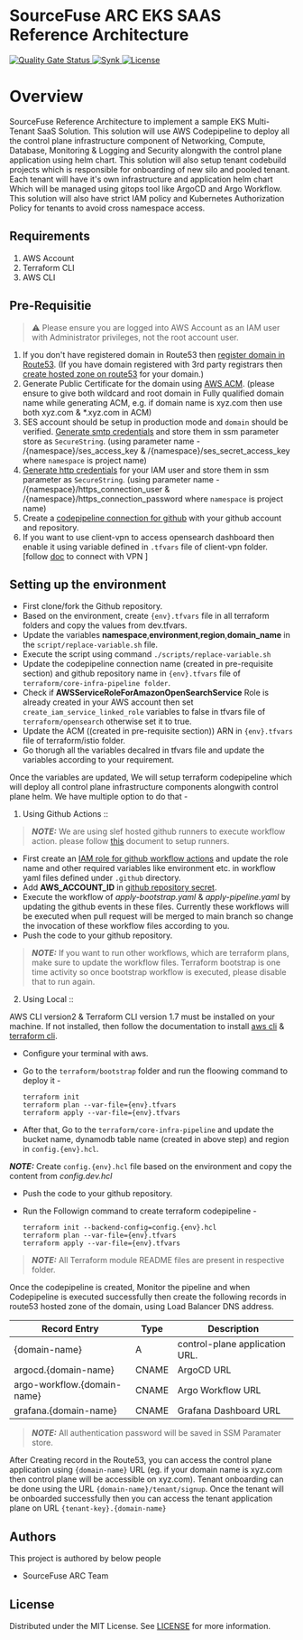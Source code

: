 # SourceFuse ARC EKS SAAS Reference Architecture


<p align="left">
<a href="https://sonarcloud.io/summary/new_code?id=sourcefuse_terraform-aws-arc-eks-saas" target="_blank">
<img alt="Quality Gate Status" src="https://sonarcloud.io/api/project_badges/measure?project=sourcefuse_terraform-aws-arc-eks-saas&metric=alert_status&token=753087a003438b8bb11e624ea44302d9044d428e">
</a>
<a href="https://app.snyk.io/org/ashishkaushik/reporting?context[page]=issues-detail&project_target=%255B%2522sourcefuse%252Fterraform-aws-arc-eks-saas%2522%255D&project_origin=%255B%2522github%2522%255D&issue_status=%255B%2522Open%2522%255D&issue_by=Severity&table_issues_detail_cols=SCORE%257CCVE%257CCWE%257CPROJECT%257CEXPLOIT%2520MATURITY%257CAUTO%2520FIXABLE%257CINTRODUCED%257CSNYK%2520PRODUCT&v=1">
<img alt="Synk" src="https://github.com/sourcefuse/terraform-aws-arc-eks-saas/actions/workflows/synk.yaml/badge.svg">
</a>
<a href="./LICENSE">
<img src="https://img.shields.io/badge/License-MIT-yellow.svg" alt="License" />
</a>

</p>


# Overview

SourceFuse Reference Architecture to implement a sample EKS Multi-Tenant SaaS Solution. This solution will use AWS Codepipeline to deploy all the control plane infrastructure component of Networking, Compute, Database, Monitoring & Logging and Security alongwith the control plane application using helm chart. This solution will also setup tenant codebuild projects which is responsible for onboarding of new silo and pooled tenant. Each tenant will have it's own infrastructure and application helm chart Which will be managed using gitops tool like ArgoCD and Argo Workflow. This solution will also have strict IAM policy and Kubernetes Authorization Policy for tenants to avoid cross namespace access.

## Requirements

1. AWS Account 
2. Terraform CLI
3. AWS CLI


## Pre-Requisitie

> :warning: Please ensure you are logged into AWS Account as an IAM user with Administrator privileges, not the root account user.

1. If you don't have registered domain in Route53 then [register domain in Route53](https://docs.aws.amazon.com/Route53/latest/DeveloperGuide/domain-register.html). (If you have domain registered with 3rd party registrars then [create hosted zone on route53](https://medium.com/weekly-webtips/how-to-integrate-3rd-party-domain-names-with-aws-route-53-for-your-website-webapp-7f6cd8ff36b6) for your domain.)
2. Generate Public Certificate for the domain using [AWS ACM](https://docs.aws.amazon.com/acm/latest/userguide/gs-acm-request-public.html). (please ensure to give both wildcard and root domain in Fully qualified domain name while generating ACM, e.g. if domain name is xyz.com then use both xyz.com & *.xyz.com in ACM)
3. SES account should be setup in production mode and `domain` should be verified. [Generate smtp credentials](https://docs.aws.amazon.com/ses/latest/dg/smtp-credentials.html) and store them in ssm parameter store as `SecureString`. (using parameter name - /{namespace}/ses_access_key & /{namespace}/ses_secret_access_key where `namespace` is project name)
4. [Generate http credentials](https://docs.aws.amazon.com/codecommit/latest/userguide/setting-up-gc.html#setting-up-gc-iam) for your IAM user and store them in ssm parameter as `SecureString`. (using parameter name - /{namespace}/https_connection_user & /{namespace}/https_connection_password where `namespace` is project name)
5. Create a [codepipeline connection for github](https://docs.aws.amazon.com/codepipeline/latest/userguide/connections-github.html) with your github account and repository.
6. If you want to use client-vpn to access opensearch dashboard then enable it using variable defined in `.tfvars` file of client-vpn folder. [follow [doc](doc/client-vpn-connection.md) to connect with VPN ]


## Setting up the environment

* First clone/fork the Github repository. 
* Based on the environment, create `{env}.tfvars` file in all terraform folders and copy the values from dev.tfvars.
* Update the variables **namespace**,**environment**,**region**,**domain_name** in the `script/replace-variable.sh` file.
* Execute the script using command `./scripts/replace-variable.sh`
* Update the codepipeline connection name (created in pre-requisite section) and github repository name in `{env}.tfvars` file of `terraform/core-infra-pipeline folder`.
* Check if **AWSServiceRoleForAmazonOpenSearchService** Role is already created in your AWS account then set `create_iam_service_linked_role` variables to false in tfvars file of `terraform/opensearch` otherwise set it to true.
* Update the ACM ((created in pre-requisite section)) ARN in `{env}.tfvars` file of terraform/istio folder.
* Go thorugh all the variables decalred in tfvars file and update the variables according to your requirement.


Once the variables are updated, We will setup terraform codepipeline which will deploy all control plane infrastructure components alongwith control plane helm. We have multiple option to do that - 

1. Using Github Actions :: 

> **_NOTE:_** We are using slef hosted github runners to execute workflow action. please follow [this](https://docs.github.com/en/actions/hosting-your-own-runners/managing-self-hosted-runners/about-self-hosted-runners) document to setup runners.

* First create an [IAM role for github workflow actions](https://aws.amazon.com/blogs/security/use-iam-roles-to-connect-github-actions-to-actions-in-aws/) and update the role name and other required variables like environment etc. in workflow yaml files defined under `.github` directory.
* Add **AWS_ACCOUNT_ID** in [github repository secret](https://docs.github.com/en/actions/security-guides/using-secrets-in-github-actions).
* Execute the workflow of *apply-bootstrap.yaml* & *apply-pipeline.yaml* by updating the github events in these files. Currently these workflows will be executed when pull request will be merged to main branch so change the invocation of these workflow files according to you.
* Push the code to your github repository.


> **_NOTE:_** If you want to run other workflows, which are terraform plans, make sure to update the workflow files. Terraform bootstrap is one time activity so once bootstrap workflow is executed, please disable that to run again.


2. Using Local ::

AWS CLI version2 & Terraform CLI version 1.7 must be installed on your machine. If not installed, then follow the documentation to install [aws cli](https://docs.aws.amazon.com/cli/latest/userguide/getting-started-install.html) & [terraform cli](https://developer.hashicorp.com/terraform/tutorials/aws-get-started/install-cli).

* Configure your terminal with aws.
* Go to the `terraform/bootstrap` folder and run the floowing command to deploy it - 

    ```
    terraform init
    terraform plan --var-file={env}.tfvars
    terraform apply --var-file={env}.tfvars
    ```
* After that, Go to the `terraform/core-infra-pipeline` and update the bucket name, dynamodb table name (created in above step) and region in `config.{env}.hcl`. 

**_NOTE:_** Create `config.{env}.hcl` file based on the environment and copy the content from *config.dev.hcl*

* Push the code to your github repository.
* Run the Followign command to create terraform codepipeline - 

    ```
    terraform init --backend-config=config.{env}.hcl
    terraform plan --var-file={env}.tfvars
    terraform apply --var-file={env}.tfvars
    ```
> **_NOTE:_** All Terraform module README files are present in respective folder.


Once the codepipeline is created, Monitor the pipeline and when Codepipeline is executed successfully then create the following records in route53 hosted zone of the domain, using Load Balancer DNS address.

| Record Entry                   | Type   | Description                     |
|--------------------------------|--------|---------------------------------|
| {domain-name}                  |   A    | control-plane application URL.  |
| argocd.{domain-name}           | CNAME  | ArgoCD URL                      |
| argo-workflow.{domain-name}    | CNAME  | Argo Workflow URL               |
| grafana.{domain-name}          | CNAME  | Grafana Dashboard URL           |

> **_NOTE:_** All authentication password will be saved in SSM Paramater store.

After Creating record in the Route53, you can access the control plane application using `{domain-name}` URL (eg. if your domain name is xyz.com then control plane will be accessible on xyz.com). Tenant onboarding can be done using the URL `{domain-name}/tenant/signup`. Once the tenant will be onboarded successfully then you can access the tenant application plane on URL `{tenant-key}.{domain-name}`

## Authors

This project is authored by below people

- SourceFuse ARC Team


## License

Distributed under the MIT License. See [LICENSE](LICENSE) for more information.

